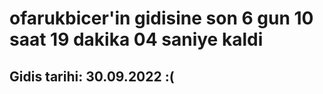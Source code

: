 # ofarukbicer'in gidisine son 6 gun 10 saat 19 dakika 04 saniye kaldi

## Gidis tarihi: 30.09.2022 :(